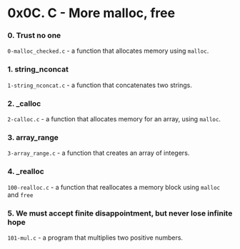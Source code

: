 # 0x0C. C - More malloc, free

### 0. Trust no one

`0-malloc_checked.c` - a function that allocates memory using `malloc`.

### 1. string_nconcat

`1-string_nconcat.c` -  a function that concatenates two strings.

### 2. _calloc

`2-calloc.c` - a function that allocates memory for an array, using `malloc`.

### 3. array_range

`3-array_range.c` - a function that creates an array of integers.

### 4. _realloc

`100-realloc.c` - a function that reallocates a memory block using `malloc` and `free`

### 5. We must accept finite disappointment, but never lose infinite hope

`101-mul.c` - a program that multiplies two positive numbers.

